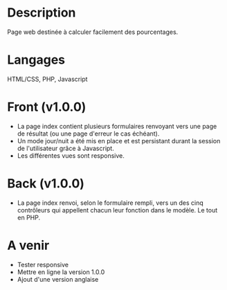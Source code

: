 # Description
Page web destinée à calculer facilement des pourcentages.
# Langages
HTML/CSS, PHP, Javascript
# Front (v1.0.0)
- La page index contient plusieurs formulaires renvoyant vers une page de résultat (ou une page d'erreur le cas échéant).
- Un mode jour/nuit a été mis en place et est persistant durant la session de l'utilisateur grâce à Javascript.
- Les différentes vues sont responsive.
# Back (v1.0.0)
- La page index renvoi, selon le formulaire rempli, vers un des cinq contrôleurs qui appellent chacun leur fonction dans le modèle. Le tout en PHP.
# A venir 
- Tester responsive
- Mettre en ligne la version 1.0.0
- Ajout d'une version anglaise
